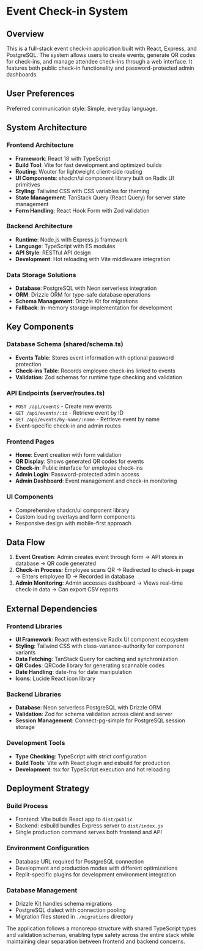 # Event Check-in System

## Overview

This is a full-stack event check-in application built with React, Express, and PostgreSQL. The system allows users to create events, generate QR codes for check-ins, and manage attendee check-ins through a web interface. It features both public check-in functionality and password-protected admin dashboards.

## User Preferences

Preferred communication style: Simple, everyday language.

## System Architecture

### Frontend Architecture
- **Framework**: React 18 with TypeScript
- **Build Tool**: Vite for fast development and optimized builds
- **Routing**: Wouter for lightweight client-side routing
- **UI Components**: shadcn/ui component library built on Radix UI primitives
- **Styling**: Tailwind CSS with CSS variables for theming
- **State Management**: TanStack Query (React Query) for server state management
- **Form Handling**: React Hook Form with Zod validation

### Backend Architecture
- **Runtime**: Node.js with Express.js framework
- **Language**: TypeScript with ES modules
- **API Style**: RESTful API design
- **Development**: Hot reloading with Vite middleware integration

### Data Storage Solutions
- **Database**: PostgreSQL with Neon serverless integration
- **ORM**: Drizzle ORM for type-safe database operations
- **Schema Management**: Drizzle Kit for migrations
- **Fallback**: In-memory storage implementation for development

## Key Components

### Database Schema (shared/schema.ts)
- **Events Table**: Stores event information with optional password protection
- **Check-ins Table**: Records employee check-ins linked to events
- **Validation**: Zod schemas for runtime type checking and validation

### API Endpoints (server/routes.ts)
- `POST /api/events` - Create new events
- `GET /api/events/:id` - Retrieve event by ID
- `GET /api/events/by-name/:name` - Retrieve event by name
- Event-specific check-in and admin routes

### Frontend Pages
- **Home**: Event creation with form validation
- **QR Display**: Shows generated QR codes for events
- **Check-in**: Public interface for employee check-ins
- **Admin Login**: Password-protected admin access
- **Admin Dashboard**: Event management and check-in monitoring

### UI Components
- Comprehensive shadcn/ui component library
- Custom loading overlays and form components
- Responsive design with mobile-first approach

## Data Flow

1. **Event Creation**: Admin creates event through form → API stores in database → QR code generated
2. **Check-in Process**: Employee scans QR → Redirected to check-in page → Enters employee ID → Recorded in database
3. **Admin Monitoring**: Admin accesses dashboard → Views real-time check-in data → Can export CSV reports

## External Dependencies

### Frontend Libraries
- **UI Framework**: React with extensive Radix UI component ecosystem
- **Styling**: Tailwind CSS with class-variance-authority for component variants
- **Data Fetching**: TanStack Query for caching and synchronization
- **QR Codes**: QRCode library for generating scannable codes
- **Date Handling**: date-fns for date manipulation
- **Icons**: Lucide React icon library

### Backend Libraries
- **Database**: Neon serverless PostgreSQL with Drizzle ORM
- **Validation**: Zod for schema validation across client and server
- **Session Management**: Connect-pg-simple for PostgreSQL session storage

### Development Tools
- **Type Checking**: TypeScript with strict configuration
- **Build Tools**: Vite with React plugin and esbuild for production
- **Development**: tsx for TypeScript execution and hot reloading

## Deployment Strategy

### Build Process
- Frontend: Vite builds React app to `dist/public`
- Backend: esbuild bundles Express server to `dist/index.js`
- Single production command serves both frontend and API

### Environment Configuration
- Database URL required for PostgreSQL connection
- Development and production modes with different optimizations
- Replit-specific plugins for development environment integration

### Database Management
- Drizzle Kit handles schema migrations
- PostgreSQL dialect with connection pooling
- Migration files stored in `./migrations` directory

The application follows a monorepo structure with shared TypeScript types and validation schemas, enabling type safety across the entire stack while maintaining clear separation between frontend and backend concerns.